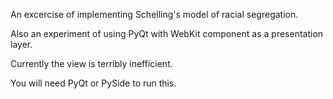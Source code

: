 An excercise of implementing Schelling's model of racial segregation.

Also an experiment of using PyQt with WebKit component as a presentation layer.

Currently the view is terribly inefficient.

You will need PyQt or PySide to run this.